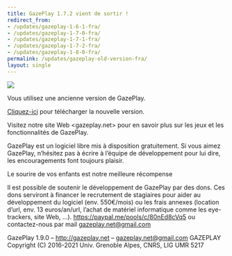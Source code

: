 ```yaml
---
title: GazePlay 1.7.2 vient de sortir !
redirect_from:
- /updates/gazeplay-1-6-1-fra/
- /updates/gazeplay-1-7-0-fra/
- /updates/gazeplay-1-7-1-fra/
- /updates/gazeplay-1-7-2-fra/
- /updates/gazeplay-1-8-0-fra/
permalink: /updates/gazeplay-old-version-fra/
layout: single
---
```


<img src="{{site.baseurl}}/assets/images/gazeplayClassicLogo.png"/>

Vous utilisez une ancienne version de GazePlay.

[Cliquez-ici](https://gazeplay.github.io/GazePlay/installation/fr) pour télécharger la nouvelle version.

Visitez notre site Web <gazeplay.net> pour en savoir plus sur les jeux et les fonctionnalités de GazePlay.

GazePlay est un logiciel libre mis à disposition gratuitement.
Si vous aimez GazePlay, n’hésitez pas à écrire à l’équipe de développement pour lui dire, les encouragements font toujours plaisir.

Le sourire de vos enfants est notre meilleure récompense

Il est possible de soutenir le développement de GazePlay par des dons. Ces dons serviront à financer le recrutement de stagiaires pour aider au développement du logiciel (env. 550€/mois) ou les frais annexes (location d’url, env. 13 euros/an/url, l’achat de matériel informatique comme les eye-trackers, site Web, …). <https://paypal.me/pools/c/80nEd8cVq5> ou contactez-nous par mail <gazeplay.net@gmail.com>

GazePlay 1.9.0 – <http://gazeplay.net> – <gazeplay.net@gmail.com>
GAZEPLAY Copyright (C) 2016-2021 Univ. Grenoble Alpes, CNRS, LIG UMR 5217
